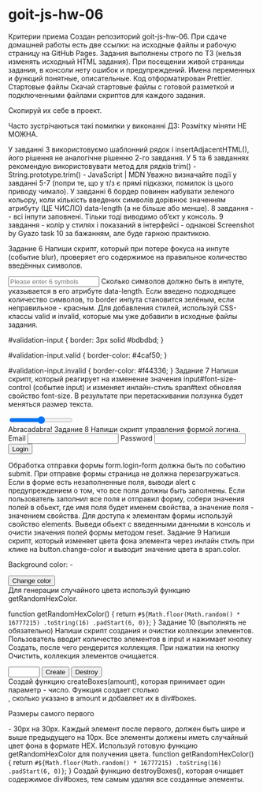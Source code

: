 # goit-js-hw-06

Критерии приема
Создан репозиторий goit-js-hw-06.
При сдаче домашней работы есть две ссылки: на исходные файлы и рабочую страницу на GitHub Pages.
Задания выполнены строго по ТЗ (нельзя изменять исходный HTML задания).
При посещении живой страницы задания, в консоли нету ошибок и предупреждений.
Имена переменных и функций понятные, описательные.
Код отформатирован Prettier.
Стартовые файлы
Скачай стартовые файлы с готовой разметкой и подключенными файлами скриптов для каждого задания.

Скопируй их себе в проект.

Часто зустрічаються такі помилки у виконанні ДЗ:
Розмітку міняти НЕ МОЖНА.

У завданні 3 використовуємо шаблонний рядок і insertAdjacentHTML(), його рішення не аналогічне рішенню 2-го завдання.
У 5 та 6 завданнях рекомендую використовувати метод для рядків trim() - String.prototype.trim() - JavaScript | MDN
Уважно визначайте події у завданні 5-7 (попри те, що у т/з є прямі підказки, помилок із цього приводу чимало).
У завданні 6 бордер повинен набувати зеленого кольору, коли кількість введених символів дорівнює значенням атрибуту (ЦЕ ЧИСЛО) data-length (а не більше або менше).
8 завдання -- всі інпути заповнені. Тільки тоді виводимо об’єкт у консоль.
9 завдання - колір у стилях і показаний в інтерфейсі - однакові Screenshot by Gyazo
task 10 за бажанням, але буде гарною практикою.

Задание 6
Напиши скрипт, который при потере фокуса на инпуте (событие blur), проверяет его содержимое на правильное количество введённых символов.

<input
  type="text"
  id="validation-input"
  data-length="6"
  placeholder="Please enter 6 symbols"
/>
Сколько символов должно быть в инпуте, указывается в его атрибуте data-length.
Если введено подходящее количество символов, то border инпута становится зелёным, если неправильное - красным.
Для добавления стилей, используй CSS-классы valid и invalid, которые мы уже добавили в исходные файлы задания.

#validation-input {
border: 3px solid #bdbdbd;
}

#validation-input.valid {
border-color: #4caf50;
}

#validation-input.invalid {
border-color: #f44336;
}
Задание 7
Напиши скрипт, который реагирует на изменение значения input#font-size-control (событие input) и изменяет инлайн-стиль span#text обновляя свойство font-size. В результате при перетаскивании ползунка будет меняться размер текста.

<input id="font-size-control" type="range" min="16" max="96" />
<br />
<span id="text">Abracadabra!</span>
Задание 8
Напиши скрипт управления формой логина.

<form class="login-form">
  <label>
    Email
    <input type="email" name="email" />
  </label>
  <label>
    Password
    <input type="password" name="password" />
  </label>
  <button type="submit">Login</button>
</form>
Обработка отправки формы form.login-form должна быть по событию submit.
При отправке формы страница не должна перезагружаться.
Если в форме есть незаполненные поля, выводи alert с предупреждением о том, что все поля должны быть заполнены.
Если пользователь заполнил все поля и отправил форму, собери значения полей в обьект, где имя поля будет именем свойства, а значение поля - значением свойства. Для доступа к элементам формы используй свойство elements.
Выведи обьект с введенными данными в консоль и очисти значения полей формы методом reset.
Задание 9
Напиши скрипт, который изменяет цвета фона элемента <body> через инлайн стиль при клике на button.change-color и выводит значение цвета в span.color.

<div class="widget">
  <p>Background color: <span class="color">-</span></p>
  <button type="button" class="change-color">Change color</button>
</div>
Для генерации случайного цвета используй функцию getRandomHexColor.

function getRandomHexColor() {
return `#${Math.floor(Math.random() * 16777215) .toString(16) .padStart(6, 0)}`;
}
Задание 10 (выполнять не обязательно)
Напиши скрипт создания и очистки коллекции элементов. Пользователь вводит количество элементов в input и нажимает кнопку Создать, после чего рендерится коллекция. При нажатии на кнопку Очистить, коллекция элементов очищается.

<div id="controls">
  <input type="number" min="1" max="100" step="1" />
  <button type="button" data-create>Create</button>
  <button type="button" data-destroy>Destroy</button>
</div>

<div id="boxes"></div>
Создай функцию createBoxes(amount), которая принимает один параметр - число. Функция создает столько <div>, сколько указано в amount и добавляет их в div#boxes.

Размеры самого первого <div> - 30px на 30px.
Каждый элемент после первого, должен быть шире и выше предыдущего на 10px.
Все элементы должены иметь случайный цвет фона в формате HEX. Используй готовую функцию getRandomHexColor для получения цвета.
function getRandomHexColor() {
return `#${Math.floor(Math.random() * 16777215) .toString(16) .padStart(6, 0)}`;
}
Создай функцию destroyBoxes(), которая очищает содержимое div#boxes, тем самым удаляя все созданные элементы.
